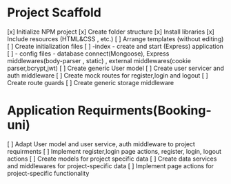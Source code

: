 # Project Scaffold

[x] Initialize NPM project
[x] Create folder structure
[x] Install libraries
[x] Include resources (HTML&CSS , etc.)
[ ] Arrange templates (without editing)
[ ] Create initialization files
[ ] -index - create and start (Express) application
[ ] - config files - database connect(Mongoose), Express middlewares(body-parser , static) , external middlewares(cookie parser,bcrypt,jwt)
[ ] Create generic User model
[ ] Create user servicer and auth middleware
[ ] Create mock routes for register,login and logout
[ ] Create route guards
[ ] Create generic storage middleware

# Application Requirments(Booking-uni)

[ ] Adapt User model and user service, auth middleware to project requirments
[ ] Implement register,login page actions, register, login, logout actions
[ ] Create models for project specific data
[ ] Create data services and middlewares for project-specific data
[ ] Implement page actions for project-specific functionality
